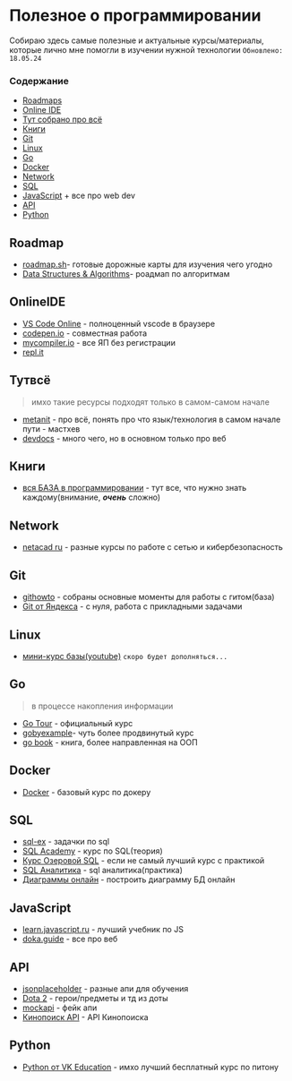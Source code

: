 # Полезное о программировании

Собираю здесь самые полезные и актуальные курсы/материалы, которые лично мне помогли в изучении нужной технологии
`Обновлено: 18.05.24`

### Содержание
- [Roadmaps](#roadmap)
- [Online IDE](#onlineIDE)
- [Тут собрано про всё](#тутвсё)
- [Книги](#книги)
- [Git](#git)
- [Linux](#linux)
- [Go](#go)
- [Docker](#docker)
- [Network](#network)
- [SQL](#sql)
- [JavaScript](#javascript) + все про web dev
- [API](#api)
- [Python](#python)


## Roadmap
- [roadmap.sh](https://roadmap.sh/)- готовые дорожные карты для изучения чего угодно
- [Data Structures & Algorithms](https://neetcode.io/roadmap)- роадмап по алгоритмам

## OnlineIDE
- [VS Code Online](https://vscode.dev/) - полноценный vscode в браузере
- [codepen.io](https://codepen.io/) - совместная работа
- [mycompiler.io](https://www.mycompiler.io/) - все ЯП без регистрации
- [repl.it](https://replit.com/)

## Тутвсё
> имхо такие ресурсы подходят только в самом-самом начале
- [metanit](https://metanit.com/) - про всё, понять про что язык/технология в самом начале пути - мастхев
- [devdocs](https://devdocs.io/) - много чего, но в основном только про веб

## Книги
- [вся БАЗА в программировании](http://stolyarov.info/books/programming_intro/dmk) - тут все, что нужно знать каждому(внимание, ***очень*** сложно)

## Network
- [netacad ru](https://netacad.sadlab.su/) - разные курсы по работе с сетью и кибербезопасность

## Git
- [githowto](https://githowto.com/ru) - собраны основные моменты для работы с гитом(база)
- [Git от Яндекса](https://practicum.yandex.ru/git-basics/) - с нуля, работа с прикладными задачами

## Linux
- [мини-курс базы(youtube)](https://www.youtube.com/playlist?list=PLAixKCwWV1dALYSme2mulhcdiXkI-bJC2) 
`скоро будет дополняться...`

## Go
> в процессе накопления информации
- [Go Tour](https://go.dev/tour/welcome/1) - официальный курс
- [gobyexample](https://gobyexample.com/hello-world)- чуть более продвинутый курс
- [go book](http://golang-book.ru/) - книга, более направленная на ООП

## Docker
- [Docker](https://karpov.courses/docker) - базовый курс по докеру

## SQL
- [sql-ex](https://sql-ex.ru/) - задачки по sql
- [SQL Academy](https://sql-academy.org/ru/guide) - курс по SQL(теория)
- [Курс Озеровой SQL](https://stepik.org/course/63054/) - если не самый лучший курс с практикой
- [SQL Аналитика](https://karpov.courses/simulator-sql) - sql аналитика(практика)
- [Диаграммы онлайн](https://app.diagrams.net/) - построить диаграмму БД онлайн

## JavaScript
- [learn.javascript.ru](https://learn.javascript.ru/) - лучший учебник по JS
- [doka.guide](https://doka.guide/) - все про веб

## API
- [jsonplaceholder](https://jsonplaceholder.typicode.com/) - разные апи для обучения
- [Dota 2](https://www.dota2.com/datafeed/herodata) - герои/предметы и тд из доты
- [mockapi](https://mockapi.io/) - фейк апи
- [Кинопоиск API](https://kinopoisk.dev/) - API Кинопоиска

## Python
- [Python от VK Education](https://education.vk.company/program/244) - имхо лучший бесплатный курс по питону



